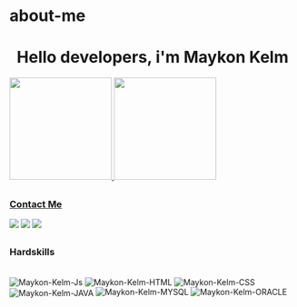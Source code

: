 # about-me
<div>
<h1 align="center"> Hello developers, i'm Maykon Kelm </h1>
<div/>
<div align="center">
  <a href="https://github.com/Maykon-kELM">
</div>
 <img height="180em" src="https://github-readme-stats.vercel.app/api?username=Maykon-Kelm&show_icons=true&theme=blue-green&include_all_commits=true&count_private=true"/>
  <img height="180em" src="https://github-readme-stats.vercel.app/api/top-langs/?username=Maykon-Kelm&layout=compact&langs_count=16&theme=blue-green"/>

##

### Contact Me

<div>
  <a href="https://www.instagram.com/Maykon.Kelm07/" target="_blank"><img src="https://img.shields.io/badge/-Instagram-%23E4405F?style=for-the-badge&logo=instagram&logoColor=white" target="_blank"></a>
  <a href="https://www.linkedin.com/in/maykon-kelm-92880a227/" target="_blank"><img src="https://img.shields.io/badge/-LinkedIn-%230077B5?style=for-the-badge&logo=linkedin&logoColor=white" target="_blank"></a> 
  <a href="https://wa.me/qr/3BKDPDY4KYCEH1" target="_blank"><img src="https://img.shields.io/badge/WhatsApp-25D366?style=for-the-badge&logo=whatsapp&logoColor=white" target="_blank"></a>

##

### Hardskills

  <div style="display: inline_block"><br>
  <img align="center" alt="Maykon-Kelm-Js" src="https://img.shields.io/badge/JavaScript-F7DF1E?style=for-the-badge&logo=javascript&logoColor=black">
  <img align="center" alt="Maykon-Kelm-HTML" src="https://img.shields.io/badge/HTML5-E34F26?style=for-the-badge&logo=html5&logoColor=white">
  <img align="center" alt="Maykon-Kelm-CSS" src="https://img.shields.io/badge/CSS3-1572B6?style=for-the-badge&logo=css3&logoColor=white">
  <img align="center" alt="Maykon-Kelm-JAVA" src="https://img.shields.io/badge/Java-ED8B00?style=for-the-badge&logo=openjdk&logoColor=white">
  <img alin="center" alt="Maykon-Kelm-MYSQL" src="https://img.shields.io/badge/MySQL-00000F?style=for-the-badge&logo=mysql&logoColor=white">
  <img alin="center" alt="Maykon-Kelm-ORACLE" src="https://img.shields.io/badge/Oracle-F80000?style=for-the-badge&logo=oracle&logoColor=black">
